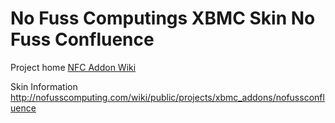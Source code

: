 No Fuss Computings XBMC Skin No Fuss Confluence
===========

Project home [NFC Addon Wiki](http://nofusscomputing.com/wiki/public/projects/xbmc_addons/home)

Skin Information http://nofusscomputing.com/wiki/public/projects/xbmc_addons/nofussconfluence